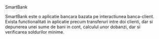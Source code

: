 SmartBank

  SmartBank este o aplicatie bancara bazata pe interactiunea banca-client. Exista functionalitati in aplicatie precum transferuri intre doi clienti, dar si depunerea unei sume de bani in cont, calculul unor dobanzi, dar si verificarea soldurilor minime.
